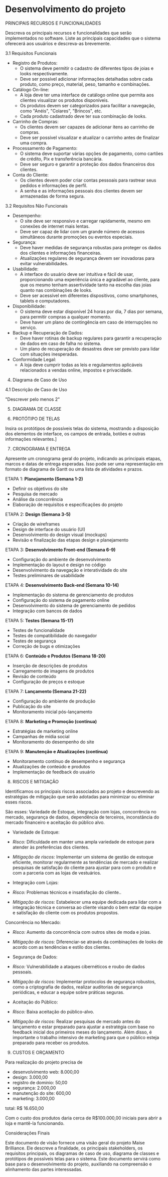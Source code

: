 # Desenvolvimento do projeto

PRINCIPAIS RECURSOS E FUNCIONALIDADES

Descreva os principais recursos e funcionalidades que serão implementados no software. Liste as principais capacidades que o sistema oferecerá aos usuários e descreva-as brevemente.

3.1 Requisitos Funcionais

- Registro de Produtos:
  - O sistema deve permitir o cadastro de diferentes tipos de joias e looks respectivamente.
  - Deve ser possível adicionar informações detalhadas sobre cada produto, como preço, material, peso, tamanho e combinações.
- Catálogo On-line:
  - A loja deve ter uma interface de catálogo online que permita aos clientes visualizar os produtos disponíveis.
  - Os produtos devem ser categorizados para facilitar a navegação, como "Anéis", "Colares", "Brincos", etc.
  - Cada produto cadastrado deve ter sua combinação de looks.
- Carrinho de Compras:
  - Os clientes devem ser capazes de adicionar itens ao carrinho de compras.
  - Deve ser possível visualizar e atualizar o carrinho antes de finalizar uma compra.
- Processamento de Pagamento:
  - O sistema deve suportar várias opções de pagamento, como cartões de crédito, Pix e transferência bancária.
  - Deve ser seguro e garantir a proteção dos dados financeiros dos clientes.
- Conta do Cliente:
  - Os clientes devem poder criar contas pessoais para rastrear seus pedidos e informações de perfil.
  - A senha e as informações pessoais dos clientes devem ser armazenadas de forma segura.

3.2 Requisitos Não Funcionais

- Desempenho:
  - O site deve ser responsivo e carregar rapidamente, mesmo em conexões de internet mais lentas.
  - Deve ser capaz de lidar com um grande número de acessos simultâneos durante promoções ou eventos especiais.
- Segurança:
  - Deve haver medidas de segurança robustas para proteger os dados dos clientes e informações financeiras.
  - Atualizações regulares de segurança devem ser inovadoras para evitar vulnerabilidades.
- Usabilidade:
  - A interface do usuário deve ser intuitiva e fácil de usar, proporcionando uma experiência única e agradável ao cliente, para que os mesmo tenham assertividade tanto na escolha das joias quanto nas combinações de looks.
  - Deve ser acessível em diferentes dispositivos, como smartphones, tablets e computadores.
- Disponibilidade:
  - O sistema deve estar disponível 24 horas por dia, 7 dias por semana, para permitir compras a qualquer momento.
  - Deve haver um plano de contingência em caso de interrupções no serviço.
- Backup e Recuperação de Dados:
  - Deve haver rotinas de backup regulares para garantir a recuperação de dados em caso de falha no sistema.
  - Um plano de recuperação de desastres deve ser previsto para lidar com situações inesperadas.
- Conformidade Legal:
  - A loja deve cumprir todas as leis e regulamentos aplicáveis ​​relacionados a vendas online, impostos e privacidade.

4. Diagrama de Caso de Uso

4.1 Descrição de Caso de Uso

"Descrever pelo menos 2"

5. DIAGRAMA DE CLASSE

6. PROTÓTIPO DE TELAS

Insira os protótipos de possíveis telas do sistema, mostrando a disposição dos elementos de interface, os campos de entrada, botões e outras informações relevantes.]

7. CRONOGRAMA E ENTREGA

Apresente um cronograma geral do projeto, indicando as principais etapas, marcos e datas de entrega esperadas. Isso pode ser uma representação em formato de diagrama de Gantt ou uma lista de atividades e prazos.

ETAPA 1: **Planejamento (Semana 1-2)**

- Definir os objetivos do site
- Pesquisa de mercado
- Análise da concorrência
- Elaboração de requisitos e especificações do projeto

ETAPA 2: **Design (Semana 3-5)**

- Criação de wireframes
- Design de interface do usuário (UI)
- Desenvolvimento do design visual (mockups)
- Revisão e finalização das etapas design e planejamento

ETAPA 3: **Desenvolvimento Front-end (Semana 6-9)**

- Configuração do ambiente de desenvolvimento
- Implementação do layout e design no código
- Desenvolvimento da navegação e interatividade do site
- Testes preliminares de usabilidade

ETAPA 4: **Desenvolvimento Back-end (Semana 10-14)**

- Implementação do sistema de gerenciamento de produtos
- Configuração do sistema de pagamento online
- Desenvolvimento do sistema de gerenciamento de pedidos
- Integração com bancos de dados

ETAPA 5: **Testes (Semana 15-17)**

- Testes de funcionalidade
- Testes de compatibilidade do navegador
- Testes de segurança
- Correção de bugs e otimizações

ETAPA 6: **Conteúdo e Produtos (Semana 18-20)**

- Inserção de descrições de produtos
- Carregamento de imagens de produtos
- Revisão de conteúdo
- Configuração de preços e estoque

ETAPA 7: **Lançamento (Semana 21-22)**

- Configuração do ambiente de produção
- Publicação do site
- Monitoramento inicial pós-lançamento

ETAPA 8: **Marketing e Promoção (contínua)**

- Estratégias de marketing online
- Campanhas de mídia social
- Monitoramento do desempenho do site

ETAPA 9: **Manutenção e Atualizações (contínua)**

- Monitoramento contínuo de desempenho e segurança
- Atualizações de conteúdo e produtos
- Implementação de feedback do usuário

8. RISCOS E MITIGAÇÃO

Identificamos os principais riscos associados ao projeto e descrevendo as estratégias de mitigação que serão adotadas para minimizar ou eliminar esses riscos.

São esses: Variedade de Estoque, integração com lojas, concorrência no mercado, segurança de dados, dependência de terceiros, inconstância do mercado financeiro e aceitação do público alvo.

- Variedade de Estoque:

- _Risco:_ Dificuldade em manter uma ampla variedade de estoque para atender às preferências dos clientes.
- _Mitigação de riscos:_ Implementar um sistema de gestão de estoque eficiente, monitorar regularmente as tendências de mercado e realizar pesquisas de satisfação do cliente para ajustar para com o produto e com a parceria com as lojas de vestuários.

- Integração com Lojas:

- _Risco:_ Problemas técnicos e insatisfação do cliente..
- _Mitigação de riscos:_ Estabelecer uma equipe dedicada para lidar com a integração técnica e conversa ao cliente visando o bem estar da equipe e satisfação do cliente com os produtos propostos.

Concorrência no Mercado:

- _Risco:_ Aumento da concorrência com outros sites de moda e joias.
- _Mitigação de riscos:_ Diferenciar-se através da combinações de looks de acordo com as tendências e estilo dos clientes.

- Segurança de Dados:

- _Risco:_ Vulnerabilidade a ataques cibernéticos e roubo de dados pessoais.
- _Mitigação de riscos:_ Implementar protocolos de segurança robustos, como a criptografia de dados, realizar auditorias de segurança periódicas, e educar a equipe sobre práticas seguras.

- Aceitação do Público:

- _Risco:_ Baixa aceitação do público-alvo.
- _Mitigação de riscos:_ Realizar pesquisas de mercado antes do lançamento e estar preparado para ajustar a estratégia com base no feedback inicial dos primeiros meses do lançamento. Além disso, é importante o trabalho intensivo de marketing para que o público esteja preparado para receber os produtos.

9. CUSTOS E ORÇAMENTO

Para realização do projeto precisa de

- desenvolvimento web: 8.000,00
- design: 3.000,00
- registro de dominio: 50,00
- segurança: 2.000,00
- manutenção do site: 600,00
- marketing: 3.000,00

total: R$ 16.650,00

Com o custo dos produtos daria cerca de R$100.000,00 iniciais para abrir a loja e mantê-la funcionando.

Considerações Finais

Este documento de visão fornece uma visão geral do projeto Maise Brilliance. Ele descreve a finalidade, os principais stakeholders, os requisitos principais, os diagramas de caso de uso, diagrama de classes e protótipos de possíveis telas para o sistema. Este documento servirá como base para o desenvolvimento do projeto, auxiliando na compreensão e alinhamento das partes interessadas.
